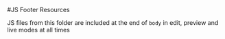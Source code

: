 #JS Footer Resources

JS files from this folder are included at the end of `body` in edit, preview and live modes at all times